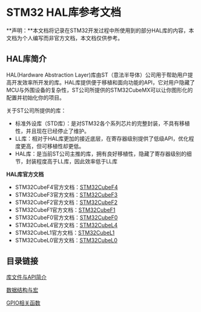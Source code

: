 # STM32 HAL库参考文档

**声明：**本文档将记录在STM32开发过程中所使用到的部分HAL库的内容，本文档为个人编写而非官方文档，本文档仅供参考。

## HAL库简介
HAL(Hardware Abstraction Layer)库由ST（意法半导体）公司用于帮助用户提高开发效率所开发的库。HAL库提供便于移植和面向功能的API，它对用户隐藏了MCU与外围设备的复杂性，ST公司所提供的STM32CubeMX可以让你图形化的配置并初始化你的项目。

关于ST公司所提供的库：
+ 标准外设库（STD库）：是对STM32各个系列芯片的完整封装，不具有移植性，并且现在已经停止了维护。
+ LL库：相对于HAL库更加的接近底层，在寄存器级别提供了低级API，优化程度更高，但可移植性却更低。
+ HAL库：是当前ST公司主推的库，拥有良好移植性，隐藏了寄存器级别的细节，封装程度高于LL库，因此效率低于LL库

**HAL库官方文档**

+ STM32CubeF4官方文档：[STM32CubeF4](http://www.st.com/en/embedded-software/stm32cubef4.html)
+ STM32CubeF3官方文档：[STM32CubeF3](http://www.st.com/en/embedded-software/stm32cubef3.html)
+ STM32CubeF2官方文档：[STM32CubeF2](http://www.st.com/en/embedded-software/stm32cubef2.html)
+ STM32CubeF1官方文档：[STM32CubeF1](http://www.st.com/en/embedded-software/stm32cubef1.html)
+ STM32CubeF0官方文档：[STM32CubeF0](http://www.st.com/en/embedded-software/stm32cubef0.html)
+ STM32CubeL4官方文档：[STM32CubeL4](http://www.st.com/en/embedded-software/stm32cubel4.html)
+ STM32CubeL1官方文档：[STM32CubeL1](http://www.st.com/en/embedded-software/stm32cubel1.html)
+ STM32CubeL0官方文档：[STM32CubeL0](http://www.st.com/en/embedded-software/stm32cubel0.html)

## 目录链接

[库文件与API简介](./HALfile)

[数据结构与宏](./datatype)

[GPIO相关函数](./gpio)
